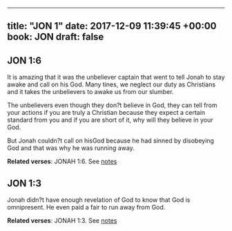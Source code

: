 
---
title: "JON 1"
date: 2017-12-09 11:39:45 +00:00
book: JON
draft: false
---

## JON 1:6

It is amazing that it was the unbeliever captain that went to tell Jonah to stay awake and call on his God. Many tines, we neglect our duty as Christians and it takes the unbelievers to awake us from our slumber.

The unbelievers even though they don?t believe in God, they can tell from your actions if you are truly a Christian because they expect a certain standard from you and if you are short of it, why will they believe in your God.

But Jonah couldn?t call on hisGod because he had sinned by disobeying God and that was why he was running away.

**Related verses**: JONAH 1:6. See [notes](https://my.bible.com/notes/2786390114912952432)


## JON 1:3

Jonah didn?t have enough revelation of God to know that God is omnipresent. He even paid a fair to run away from God.

**Related verses**: JONAH 1:3. See [notes](https://my.bible.com/notes/2786383939261685808)

